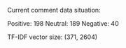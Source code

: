 Current comment data situation:

Positive: 198
Neutral: 189
Negative: 40


TF-IDF vector size:  (371, 2604)